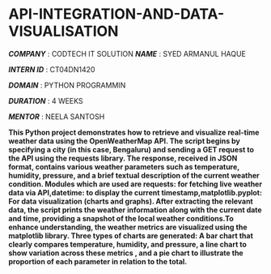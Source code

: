 # API-INTEGRATION-AND-DATA-VISUALISATION

***COMPANY*** : CODTECH IT SOLUTION
***NAME*** : SYED ARMANUL HAQUE

***INTERN ID*** : CT04DN1420

***DOMAIN*** : PYTHON PROGRAMMIN

***DURATION*** : 4 WEEKS 

***MENTOR*** : NEELA SANTOSH


****This Python project demonstrates how to retrieve and visualize real-time weather data using the OpenWeatherMap API. The script begins by specifying a city (in this case, Bengaluru) and sending a GET request to the API using the requests library. The response, received in JSON format, contains various weather parameters such as temperature, humidity, pressure, and a brief textual description of the current weather condition.
Modules which are used are requests: for fetching live weather data via API,datetime: to display the current timestamp,matplotlib.pyplot: For data visualization (charts and graphs).
After extracting the relevant data, the script prints the weather information along with the current date and time, providing a snapshot of the local weather conditions.To enhance understanding, the weather metrics are visualized using the matplotlib library. Three types of charts are generated:
A bar chart that clearly compares temperature, humidity, and pressure, a line chart to show variation across these metrics , and a pie chart to illustrate the proportion of each parameter in relation to the total.****











